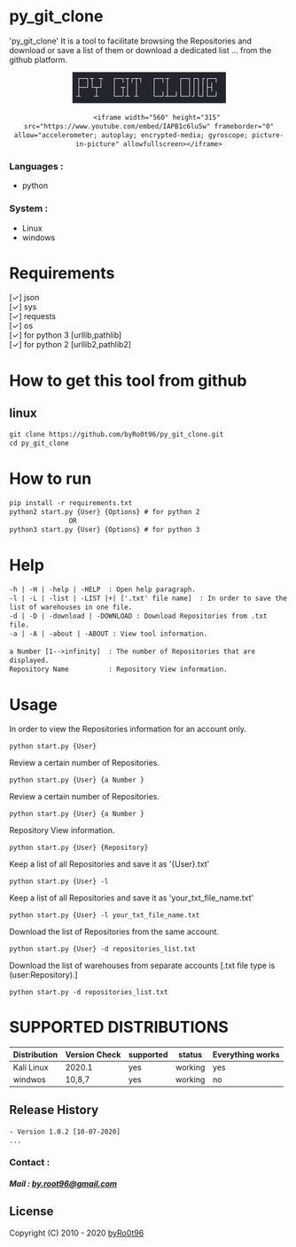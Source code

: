# py_git_clone

'py_git_clone' It is a tool to facilitate browsing the Repositories and download or save a list of them or download a dedicated list ... from the github platform.

<div align="center">
        <img alt="py_git_clone" src="./Screenshot/Screenshot-1.png">
        
        <iframe width="560" height="315" src="https://www.youtube.com/embed/IAPB1c6lu5w" frameborder="0" allow="accelerometer; autoplay; encrypted-media; gyroscope; picture-in-picture" allowfullscreen></iframe>
        
        
</div>


### Languages :
* python

### System :
* Linux
* windows

# Requirements
[✓] json<br>
[✓] sys<br>
[✓] requests<br>
[✓] os<br>
[✓] for python 3 [urllib,pathlib]<br>
[✓] for python 2 [urllib2,pathlib2]<br>


# How to get this tool from github
## linux
```
git clone https://github.com/byRo0t96/py_git_clone.git
cd py_git_clone
```


# How to run
```
pip install -r requirements.txt
python2 start.py {User} {Options} # for python 2
               OR
python3 start.py {User} {Options} # for python 3
```




# Help
    -h | -H | -help | -HELP  : Open help paragraph.
    -l | -L | -list | -LIST |+| ['.txt' file name]  : In order to save the list of warehouses in one file.
    -d | -D | -download | -DOWNLOAD : Download Repositories from .txt file.
    -a | -A | -about | -ABOUT : View tool information.

    a Number [1-->infinity]  : The number of Repositories that are displayed.
    Repository Name          : Repository View information.

# Usage
In order to view the Repositories information for an account only.
```
python start.py {User}
```

Review a certain number of Repositories.
```
python start.py {User} {a Number }
```

Review a certain number of Repositories.
```
python start.py {User} {a Number }
```

Repository View information.
```
python start.py {User} {Repository}
```

Keep a list of all Repositories and save it as '{User}.txt'
```
python start.py {User} -l
```


Keep a list of all Repositories and save it as 'your_txt_file_name.txt'
```
python start.py {User} -l your_txt_file_name.txt
```

Download the list of Repositories from the same account.
```
python start.py {User} -d repositories_list.txt
```

Download the list of warehouses from separate accounts [.txt file type is (user:Repository).] 
```
python start.py -d repositories_list.txt
```


# SUPPORTED DISTRIBUTIONS
|Distribution | Version Check | supported | status |Everything works|
----------|-------|------|-------|-------|
|Kali Linux|2020.1 | yes | working   | yes|
|windwos|10,8,7 | yes | working   |no|

## Release History
```
- Version 1.0.2 [10-07-2020]
...
```


### Contact :
##### Mail : by.root96@gmail.com

## License
Copyright (C) 2010 - 2020 [byRo0t96](https://byro0t96.github.io/)

